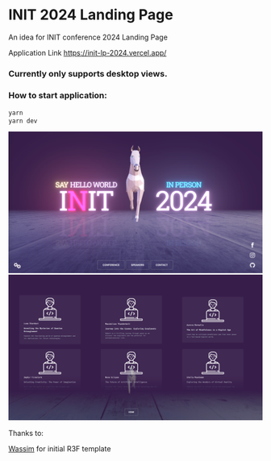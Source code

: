 # INIT 2024 Landing Page

An idea for INIT conference 2024 Landing Page

Application Link https://init-lp-2024.vercel.app/

### Currently only supports desktop views.

### How to start application:

```
yarn
yarn dev
```

![img_2.png](home_img.png)
![speakers_img.png](speakers_img.png)

Thanks to:

[Wassim](https://github.com/wass08) for initial R3F template

